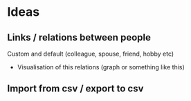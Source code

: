 # Ideas 

## Links / relations between people 
Custom and default (colleague, spouse, friend, hobby etc) 
+ Visualisation of this relations (graph or something like this)

## Import from csv / export to csv
